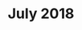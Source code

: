 ---
title: July 2018
showTitle: true
image: /assets/img/drawing/myeye.jpg
materials: Colored pencils, white marker
isDrawing: true
description:
---